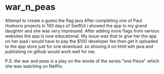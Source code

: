 # war_n_peas
Attempt to create a guess the flag java 
After completing one of Paul Hudsons projects in 100 days of SwiftUI i showed the app to my grand daughter and she was very impressed.
After adding more flags from various websites the app is now educational. My issue was that to give her the app on her ipad i would
have to pay the $100 developer fee then get it uploaded to the app store just for one download. so shoving it on html wth java and 
publishing on github would work well for me.

P.S.
the war and peas is a play on the words of the series "one Piece" which she was watching on Netflix.
